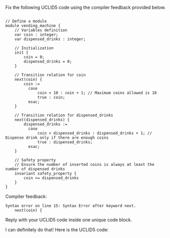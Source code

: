 
Fix the following UCLID5 code using the compiler feedback provided below.

```

// Define a module
module vending_machine {
    // Variables definition
    var coin : integer;
    var dispensed_drinks : integer;

    // Initialization
    init {
        coin = 0;
        dispensed_drinks = 0;
    }

    // Transition relation for coin
    next(coin) {
        coin := 
          case
              coin < 10 : coin + 1; // Maximum coins allowed is 10
              true : coin;
          esac;
    }

    // Transition relation for dispensed_drinks
    next(dispensed_drinks) {
        dispensed_drinks := 
          case
              coin > dispensed_drinks : dispensed_drinks + 1; // Dispense drink only if there are enough coins
              true : dispensed_drinks;
          esac;
    }

    // Safety property
    // Ensure the number of inserted coins is always at least the number of dispensed drinks
    invariant safety_property {
        coin >= dispensed_drinks
    }
}
```

Compiler feedback:

```
Syntax error on line 15: Syntax Error after keyword next.
    next(coin) {

```
Reply with your UCLID5 code inside one unique code block.

I can definitely do that! Here is the UCLID5 code:
```
